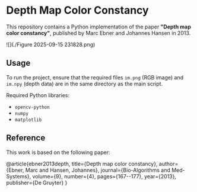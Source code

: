 # Depth Map Color Constancy

This repository contains a Python implementation of the paper **"Depth map color constancy"**, published by Marc Ebner and Johannes Hansen in 2013.

![](./Figure 2025-09-15 231828.png)

## Usage

To run the project, ensure that the required files `im.png` (RGB image) and `im.npy` (depth data) are in the same directory as the main script.

Required Python libraries:
* `opencv-python`
* `numpy`
* `matplotlib`

## Reference

This work is based on the following paper:

@article{ebner2013depth,
  title={Depth map color constancy},
  author={Ebner, Marc and Hansen, Johannes},
  journal={Bio-Algorithms and Med-Systems},
  volume={9},
  number={4},
  pages={167--177},
  year={2013},
  publisher={De Gruyter}
}
